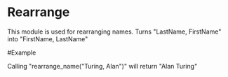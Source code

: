 Rearrange
=========

This module is used for rearranging names.
Turns "LastName, FirstName" into "FirstName, LastName"

#Example

Calling "rearrange_name("Turing, Alan")" will return "Alan Turing" 
